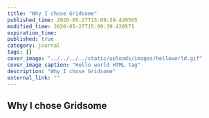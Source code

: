 ```yaml
---
title: "Why I chose Gridsome"
published_time: 2020-05-27T15:09:39.420565
modified_time: 2020-05-27T15:09:39.420571
expiration_time: 
published: true
category: journal
tags: []
cover_image: "../../../../static/uploads/images/helloworld.gif"
cover_image_caption: "Hello world HTML tag"
description: "Why I chose Gridsome"
external_link: ""
---
```


## Why I chose Gridsome

